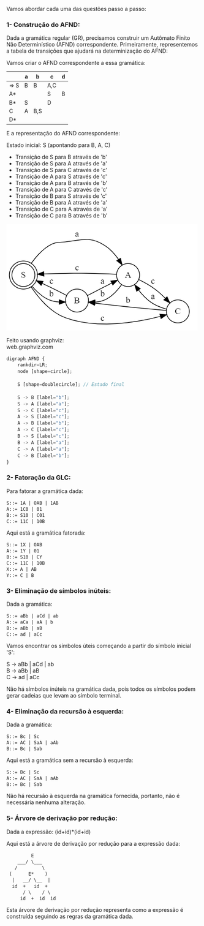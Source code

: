 Vamos abordar cada uma das questões passo a passo:

### 1- Construção do AFND:

Dada a gramática regular (GR), precisamos construir um Autômato Finito Não Determinístico (AFND) correspondente. Primeiramente, representemos a tabela de transições que ajudará na determinização do AFND:

Vamos criar o AFND correspondente a essa gramática:

|      | a   | b   | c   | d   |
|------|-----|-----|-----|-----|
| => S | B   | B   | A,C |     |
| A*   |     |     | S   | B   |
| B*   | S   |     | D   |     |
| C    | A   | B,S|     |     |
| D*   |     |     |     |     |

E a representação do AFND correspondente:

Estado inicial: S (apontando para B, A, C)
- Transição de S para B através de 'b'
- Transição de S para A através de 'a'
- Transição de S para C através de 'c'
- Transição de A para S através de 'c'
- Transição de A para B através de 'b'
- Transição de A para C através de 'c'
- Transição de B para S através de 'c'
- Transição de B para A através de 'a'
- Transição de C para A através de 'a'
- Transição de C para B através de 'b'

<img src="graph.png">

Feito usando graphviz:  
web.graphviz.com  

```js
digraph AFND {
    rankdir=LR;
    node [shape=circle];
    
    S [shape=doublecircle]; // Estado final
    
    S -> B [label="b"];
    S -> A [label="a"];
    S -> C [label="c"];
    A -> S [label="c"];
    A -> B [label="b"];
    A -> C [label="c"];
    B -> S [label="c"];
    B -> A [label="a"];
    C -> A [label="a"];
    C -> B [label="b"];
}
```

### 2- Fatoração da GLC:

Para fatorar a gramática dada:

```
S::= 1A | OAB | 1AB  
A::= 1C0 | 01  
B::= S10 | C01  
C::= 11C | 10B  
```

Aqui está a gramática fatorada:

```
S::= 1X | OAB  
A::= 1Y | 01  
B::= S10 | CY  
C::= 11C | 10B  
X::= A | AB  
Y::= C | B  
```

### 3- Eliminação de símbolos inúteis:

Dada a gramática:

```
S::= aBb | aCd | ab  
A::= aCa | aA | b  
B::= aBb | aB  
C::= ad | aCc  
```

Vamos encontrar os símbolos úteis começando a partir do símbolo inicial 'S':

S -> aBb | aCd | ab  
B -> aBb | aB  
C -> ad | aCc  

Não há símbolos inúteis na gramática dada, pois todos os símbolos podem gerar cadeias que levam ao símbolo terminal.

### 4- Eliminação da recursão à esquerda:

Dada a gramática:

```
S::= Bc | Sc    
A::= AC | SaA | aAb  
B::= Bc | Sab  
```

Aqui está a gramática sem a recursão à esquerda:

```
S::= Bc | Sc    
A::= AC | SaA | aAb  
B::= Bc | Sab  
```

Não há recursão à esquerda na gramática fornecida, portanto, não é necessária nenhuma alteração.

### 5- Árvore de derivação por redução:

Dada a expressão: (id+id)*(id+id)

Aqui está a árvore de derivação por redução para a expressão dada:

```
         E
    ___/ \___
   /         \
 (      E*    )
  |   __/ \__  |
  id  +   id  +
      / \    / \
     id  +  id  id
```

Esta árvore de derivação por redução representa como a expressão é construída seguindo as regras da gramática dada.